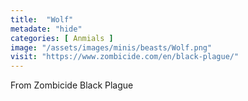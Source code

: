 ```yaml
---
title:  "Wolf"
metadate: "hide"
categories: [ Anmials ]
image: "/assets/images/minis/beasts/Wolf.png"
visit: "https://www.zombicide.com/en/black-plague/"
---
```

From Zombicide Black Plague